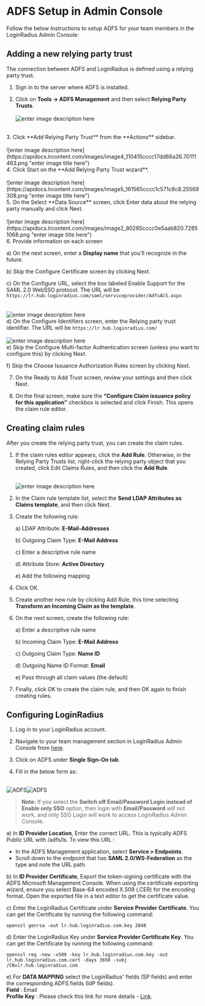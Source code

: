 # ADFS Setup in Admin Console

Follow the below Instructions to setup ADFS for your team members in the LoginRadius Admin Console:

## Adding a new relying party trust

The connection between ADFS and LoginRadius is defined using a relying party trust.

1. Sign in to the server where ADFS is installed.

2. Click on **Tools -> ADFS Management** and then select **Relying Party Trusts**.
<br><br>
![enter image description here](https://apidocs.lrcontent.com/images/image1_248225cccc043a1fd33.68701001.png "enter image title here")
<br>
3. Click **Add Relying Party Trust** from the **Actions** sidebar.
<br><br>
![enter image description here](https://apidocs.lrcontent.com/images/image4_110415cccc17dd66a26.70111463.png "enter image title here")
<br>
4. Click Start on the **Add Relying Party Trust wizard**.
<br><br>
![enter image description here](https://apidocs.lrcontent.com/images/image5_161565cccc1c571c8c8.25569308.png "enter image title here")
<br>
5. On the Select **Data Source** screen, click Enter data about the relying party manually and click Next.
<br><br>
![enter image description here](https://apidocs.lrcontent.com/images/image2_80285cccc0e5aab820.72851068.png "enter image title here")
<br>
6. Provide information on each screen 

   a) On the next screen, enter a **Display name** that you'll recognize in the future.
    
   b) Skip the Configure Certificate screen by clicking Next.
    
   c) On the Configure URL, select the box labeled Enable Support for the SAML 2.0 WebSSO protocol. The URL will be   ``https://lr.hub.loginradius.com/saml/serviceprovider/AdfsACS.aspx``
   <br><br>   
   ![enter image description here](https://apidocs.lrcontent.com/images/image8_118995cccc295742933.02122173.png "enter image title here")
    <br>
   d) On the Configure Identifiers screen, enter the Relying party trust identifier. The URL will be `https://lr.hub.loginradius.com/`
    <br><br>
   ![enter image description here](https://apidocs.lrcontent.com/images/image7_73905cccc233cd3226.63878869.png "enter image title here")
    <br>
   e) Skip the Configure Multi-factor Authentication screen (unless you want to configure this) by clicking Next.
    
   f) Skip the Choose Issuance Authorization Rules screen by clicking Next.
    
7. On the Ready to Add Trust screen, review your settings and then click Next.

8. On the final screen, make sure the **“Configure Claim issuance policy for this application”** checkbox is selected and click Finish. This opens the claim rule editor.

## Creating claim rules

After you create the relying party trust, you can create the claim rules.

1. If the claim rules editor appears, click the **Add Rule**. Otherwise, in the Relying Party Trusts list, right-click the relying party object that you created, click Edit Claims Rules, and then click the **Add Rule**.
<br><br>

    ![enter image description here](https://apidocs.lrcontent.com/images/image6_27915cccc1f10c4139.17061020.png "enter image title here")
    <br>

2. In the Claim rule template list, select the **Send LDAP Attributes as Claims template**, and then click Next.

3. Create the following rule:

    a) LDAP Attribute: **E-Mail-Addresses**
    
    b) Outgoing Claim Type: **E-Mail Address**
    
    c) Enter a descriptive rule name 
    
    d) Attribute Store: **Active Directory**
    
    e) Add the following mapping
    
4. Click OK.

5. Create another new rule by clicking Add Rule, this time selecting **Transform an Incoming Claim as the template**. 

6. On the next screen, create the following rule:

    a) Enter a descriptive rule name
    
    b) Incoming Claim Type: **E-Mail Address**
    
    c) Outgoing Claim Type: **Name ID**
    
    d) Outgoing Name ID Format: **Email**
    
    e) Pass through all claim values (the default)
        
7. Finally, click OK to create the claim rule, and then OK again to finish creating rules.


## Configuring LoginRadius

1. Log in to your LoginRadius account.

2. Navigate to your team management section in LoginRadius Admin Console from [here](https://adminconsole.loginradius.com/account/team).

3. Click on ADFS under **Single Sign-On tab**.

4. Fill in the below form as:
<br><br>

![ADFS](https://apidocs.lrcontent.com/images/2_1977362fe497219ea85.57652809.png "ADFS")![ADFS](https://apidocs.lrcontent.com/images/ADFS_680762f203e7518945.34878499.png "ADFS")<br>

>**Note:** If you select the **Switch off Email/Password Login instead of Enable only SSO** option, then login with **Email/Password** will not work, and only SSO Login will work to access LoginRadius Admin Console.



a) In **ID Provider Location**, Enter the correct URL. This is typically ADFS Public URL with /adfs/ls.
    To view this URL :
  - In the ADFS Management application, select **Service > Endpoints**.
  - Scroll down to the endpoint that has **SAML 2.0/WS-Federation** as the type and note the URL path.
             
b) In **ID Provider Certificate**, Export the token-signing certificate with the  ADFS Microsoft Management Console. When using the certificate exporting wizard, ensure you select Base-64 encoded X.509 (.CER) for the encoding format. Open the exported file in a text editor to get the certificate value.

c) Enter the LoginRadius Certificate under **Service Provider Certificate**. You can get the Certificate by running the following command:

   ```openssl genrsa -out lr.hub.loginradius.com.key 2048```

d) Enter the LoginRadius Key under **Service Provider Certificate Key**. You can get the Certificate by running the following command:

   ```openssl req -new -x509 -key lr.hub.loginradius.com.key -out lr.hub.loginradius.com.cert -days 3650 -subj /CN=lr.hub.loginradius.com```
   
 e) For **DATA MAPPING** select the LoginRadius' fields (SP fields) and enter the corresponding ADFS fields (IdP fields).
    <br>
    **Field** : Email 
    <br>
    **Profile Key** : Please check this link for more details - [Link](https://support.templafy.com/hc/en-us/articles/207724789-Supported-claims-and-claims-rules).
    


